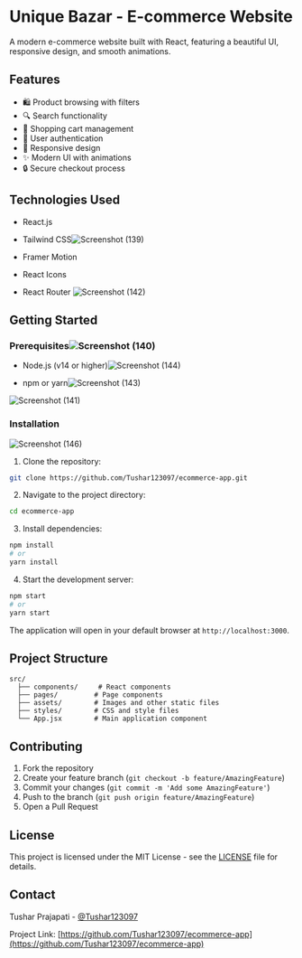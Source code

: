 # Unique Bazar - E-commerce Website

A modern e-commerce website built with React, featuring a beautiful UI, responsive design, and smooth animations.

## Features

- 🛍️ Product browsing with filters
- 🔍 Search functionality
- 🛒 Shopping cart management
- 👤 User authentication
- 📱 Responsive design
- ✨ Modern UI with animations
- 🔒 Secure checkout process

## Technologies Used

- React.js
- Tailwind CSS![Screenshot (139)](https://github.com/user-attachments/assets/fb3e4069-f803-446b-90c1-27868b027330)

- Framer Motion
- React Icons
- React Router
![Screenshot (142)](https://github.com/user-attachments/assets/061a34d1-f81b-4bf5-89f5-df570e9a31e4)

## Getting Started

### Prerequisites![Screenshot (140)](https://github.com/user-attachments/assets/f86f98f4-fc7f-4d8f-aca4-76bc7ad6d7e4)


- Node.js (v14 or higher)![Screenshot (144)](https://github.com/user-attachments/assets/57c104cf-b0b3-4c2c-9c52-e2970ebe1647)

- npm or yarn![Screenshot (143)](https://github.com/user-attachments/assets/bfed8431-50cb-4d5e-86c2-da611d06f826)

![Screenshot (141)](https://github.com/user-attachments/assets/e3f3b669-c970-4b84-81d5-89eedca658e1)

### Installation
![Screenshot (146)](https://github.com/user-attachments/assets/78471d57-d9a0-458c-a12c-a922232614c0)

1. Clone the repository:
```bash
git clone https://github.com/Tushar123097/ecommerce-app.git
```

2. Navigate to the project directory:
```bash
cd ecommerce-app
```

3. Install dependencies:
```bash
npm install
# or
yarn install
```

4. Start the development server:
```bash
npm start
# or
yarn start
```

The application will open in your default browser at `http://localhost:3000`.

## Project Structure

```
src/
  ├── components/     # React components
  ├── pages/         # Page components
  ├── assets/        # Images and other static files
  ├── styles/        # CSS and style files
  └── App.jsx        # Main application component
```

## Contributing

1. Fork the repository
2. Create your feature branch (`git checkout -b feature/AmazingFeature`)
3. Commit your changes (`git commit -m 'Add some AmazingFeature'`)
4. Push to the branch (`git push origin feature/AmazingFeature`)
5. Open a Pull Request

## License

This project is licensed under the MIT License - see the [LICENSE](LICENSE) file for details.

## Contact

Tushar Prajapati - [@Tushar123097](https://github.com/Tushar123097)

Project Link: [https://github.com/Tushar123097/ecommerce-app](https://github.com/Tushar123097/ecommerce-app)
